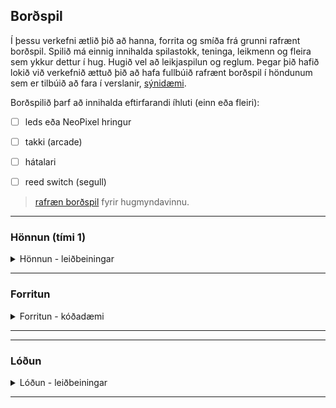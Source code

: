 ## Borðspil 
Í þessu verkefni ætlið þið að hanna, forrita og smíða frá grunni rafrænt borðspil. Spilið má einnig innihalda spilastokk, teninga, leikmenn og fleira sem ykkur dettur í hug. Hugið vel að leikjaspilun og reglum. Þegar þið hafið lokið við verkefnið ættuð þið að hafa fullbúið rafrænt borðspil í höndunum sem er tilbúið að fara í verslanir, [sýnidæmi](https://github.com/Chicken405/Skyrsla?tab=readme-ov-file).

Borðspilið þarf að innihalda eftirfarandi íhluti (einn eða fleiri):

- [ ] leds eða NeoPixel hringur
- [ ] takki (arcade)
- [ ] hátalari
- [ ] reed switch (segull)


> [rafræn borðspil](https://boardgamegeek.com/boardgamecategory/1072/electronic) fyrir hugmyndavinnu.

<!--
- [Pyramids secret](https://projecthub.arduino.cc/marcelomaximiano/fac9edcd-e76f-40c8-a4a4-c867072599c4)
- [Would you rather](https://www.instructables.com/How-To-Make-A-Board-Game-Using-Arduino/)
-->

---

### Hönnun (tími 1)
<details>
<summary>Hönnun - leiðbeiningar</summary>
<br>

1. Notaðu [Inkscape](https://github.com/GunnarThorunnarson/Bordspil/blob/main/Inkscape.md) forrit til að hanna borðspilið (svartur litur er notaður fyrir laserskurð).
1. Notaðu [lok/topp](https://github.com/GunnarThorunnarson/Bordspil/blob/main/bordspil_lok_V24.svg) template fyrir borðspilið.
1. Mál á götum:
   * Led (5 mm): Gat: 5 mm þvermál
   * Arcade takki (stór 100 mm): Gat: 25mm þvermál (eða 94 mm þvermál).   
   * Arcade takki (mið 65 mm): Gat 25 mm þvermál (eða 58mm þvermál).
   * Arcade takki (lítill 28 mm): Gat: 25 mm þvermál
1. Skrifið spilaleiðbeiningar á toppinn.

> [Boardgame templates](https://www.pinterest.com.mx/pin/595741856946792806/)

</details>

---


### Forritun
<details>
<summary>Forritun - kóðadæmi</summary>
<br>

1. [LED: Blink](https://github.com/GunnarThorunnarson/Bordspil/blob/main/MicroPython/blink.py)
2. [Print](https://github.com/GunnarThorunnarson/Bordspil/blob/main/MicroPython/print.py)
3. [Takki](https://github.com/GunnarThorunnarson/Bordspil/blob/main/MicroPython/takki.py)
4. [Takki og LED](https://github.com/GunnarThorunnarson/Bordspil/blob/main/MicroPython/takki_led.py)
5. [Reed switch (segull)](https://github.com/GunnarThorunnarson/Bordspil/blob/main/MicroPython/reedswitch.py)
6. [Hljóð (Passive Buzzer)](https://github.com/GunnarThorunnarson/Bordspil/blob/main/MicroPython/PassiveBuzzer.py)
7. [Lag (Passive Buzzer)](https://github.com/GunnarThorunnarson/Bordspil/blob/main/MicroPython/lag.py)
8. [Random](https://github.com/GunnarThorunnarson/Bordspil/blob/main/MicroPython/random.py)
9. [NeoPixel hringur](https://github.com/GunnarThorunnarson/Bordspil/blob/main/MicroPython/NeoPixel.py)
    
:warning: **Ekki nota pinna; GPIO0, GPIO3, GPIO19, GPIO20, GPIO45, GPIO46.** :warning:

<!--
https://github.com/james1236/buzzer_music?tab=readme-ov-file
-->

</details>

---

<!--
## GAMALT - ARDUINO
[Arduino nano](https://www.studiopieters.nl/arduino-nano-pinout/)
### Kóðadæmi:
1. [Blink](https://learn.adafruit.com/adafruit-arduino-lesson-2-leds/blinking-the-led)
1. [Takki](https://docs.arduino.cc/tutorials/generic/digital-input-pullup)
1. [Buzzer](https://www.circuitbasics.com/how-to-use-active-and-passive-buzzers-on-the-arduino/#:~:text=Passive%20buzzers%20need%20a%20square,(pin%2C%20frequency%2C%20duration)%3B) og velja [lög](https://projecthub.arduino.cc/tmekinyan/playing-popular-songs-with-arduino-and-a-buzzer-546f4a)
1. [reed switch](https://lastminuteengineers.com/reed-switch-arduino-tutorial/?utm_content=cmp-true)
1. [Random](https://reference.arduino.cc/reference/en/language/functions/random-numbers/random/)
#### Málfræði 
- breytur, HIGH/LOW, OUTPUT/INPUT, int/long, if/else og == 
- setup(), loop(), pinMode(), digitalWrite(), digitalRead(), analogRead(), delay(), Serial.begin(), Serial.println(), tone(), noTone, random(), randomSeed()
> driver CH340 rekilinn https://sparks.gogo.co.nz/ch340.html
-->

---

### Lóðun 
<details>
<summary>Lóðun - leiðbeiningar</summary>
<br>

#### Aðstaða og öryggi

1. Hafa gott loftrými, t.d. opinn gluggi og vifta, ekki anda að þér reyknum.
1. Nota öryggisgleraugu.
1. Hafa undirlag sem þolir hita.
1. Passa snúrur og umgengni í kring.
1. Mundu að slökkva á lóðunartækinu í lok tímans.
1. Muna að þvo vel hendur eftir að hafa lóðað, blýagnir á höndum.

#### Lóðun
1. Nota rakan svamp til að hreinsa odd í byrjun og í lokin.
1. Hreinsaðu odd í hvert sinn sem þú lóðar.
1. 315 gráður Celsíur fyrir snögga lóðun á punktum, 60/40 tin (60% tin, 40% blý)
1. 370 gráður fyrir holur snögglega, 60/40 tin.
1. Ef of mikill hiti eða of lengi þá hætta á að bræða rásir (e. circuits).
1. Ef of lítill hiti þá færðu kalda lóðningu (e. cold solder joint) sem lítur út einsog dropi.

---


#### Tutorial og sýnidæmi
1. [Soldering, setup](https://www.instructables.com/lesson/Soldering-1/) 
1. [Algeng mistök](https://learn.adafruit.com/adafruit-guide-excellent-soldering/common-problems)
1. [Að lóða og aflóða](https://learn.adafruit.com/collins-lab-soldering) (myndband)
1. [How to solder header pins](https://youtu.be/8Z-2wPWGnqE?t=124) (myndband)

---

#### Vírar
* [Að vinna með víra](https://learn.sparkfun.com/tutorials/working-with-wire)
* [Að lóða vír saman](https://www.youtube.com/watch?v=Zu3TYBs65FM) (myndband)
* [Splicing (Y)](https://youtu.be/eI3fxTH6f6I?t=245) (mynband)

---

#### Æfingar

1. Klippa niður jumpers og lóða í veroboard (prófa líka fjölþætta víra).
1. lóða víra saman (Y splicing) og nota herpihólk.

</details>

---

